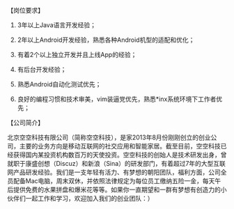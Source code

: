 【岗位要求】 

1. 3年以上Java语言开发经验；

2. 2年以上Android开发经验，熟悉各种Android机型的适配和优化；

3. 有着2个以上独立开发并且上线App的经验；

4. 有后台开发经验；

5. 熟悉Android自动化测试优先；

6. 良好的编程习惯和技术审美，vim装逼党优先，熟悉*inx系统环境下工作者优先；

【公司简介】

北京空空科技有限公司（简称空空科技），是家2013年8月份刚刚创立的创业公司，主要的业务方向是移动互联网的社交应用和智能家居。截至目前，空空科技已经获得国内某投资机构数百万的天使投资。空空科技的创始人是技术研发出身，曾就职于康盛创想（Discuz）和新浪（Sina）的研发部门，有着超过7年的大型互联网产品研发经验。我们是一支年轻有活力、有梦想的朝阳团队，福利方面，公司全员配备Mac电脑，周末双休，并依照法律规定为每位员工缴纳五险一金，每天午后提供免费的水果拼盘和爆米花等等。如果你一直期望和一群有梦想有创造力的小伙伴们一起工作和学习，欢迎加入我们的创业团队：）
